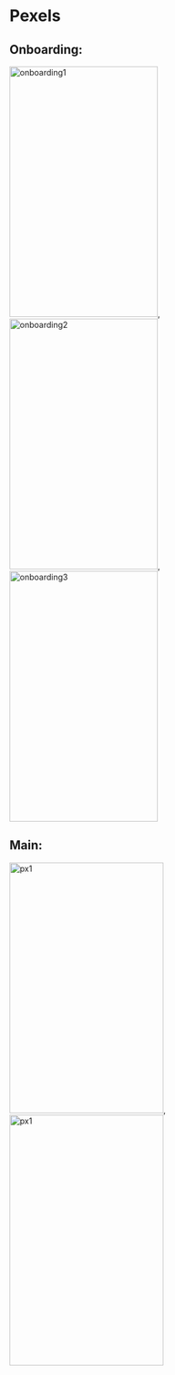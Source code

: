 # Pexels
## Onboarding:
<img height = "440" width="260" alt="onboarding1" src="https://github.com/alkhero21/Pexels/assets/73021212/54f2e4c2-b8c1-4cc8-970e-3638e0df6734">, <img height = "440" width="260" alt="onboarding2" src="https://github.com/alkhero21/Pexels/assets/73021212/cfc9afb9-a513-4308-b0f1-541801fd3f80">, <img height = "440" width="260" alt="onboarding3" src="https://github.com/alkhero21/Pexels/assets/73021212/185bef8e-0ab0-41c8-9df3-083c9c35b43a">

## Main:
<img height = "440" width="270" alt="px1" src="https://github.com/alkhero21/Pexels/assets/73021212/98fa69d1-2535-45e2-aff3-a5c6c32edeaa">,<img height = "440" width="270" alt="px1" src="https://github.com/alkhero21/Pexels/assets/73021212/8f8b593b-75ae-4e30-ac2f-6c8cd02ecd34">






